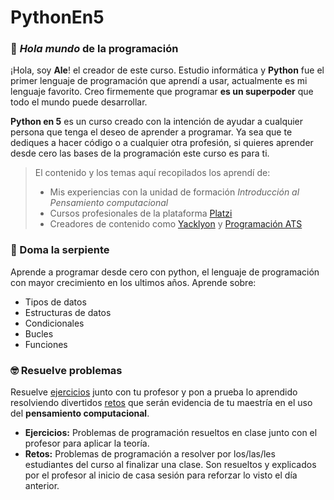 
# PythonEn5

### 👋 *Hola mundo* de la programación

¡Hola, soy **Ale**! el creador de este curso. Estudio informática y **Python** fue el primer lenguaje de programación que aprendí a usar, actualmente es mi lenguaje favorito.
Creo firmemente que programar **es un superpoder** que todo el mundo puede desarrollar.

**Python en 5** es un curso creado con la intención de ayudar a cualquier persona que tenga el deseo de aprender a programar. Ya sea que te dediques a hacer código o a cualquier otra profesión, si quieres aprender desde cero las bases de la programación este curso es para ti.

> El contenido y los temas aquí recopilados los aprendí de:
> - Mis experiencias con la unidad de formación *Introducción al Pensamiento computacional*
> - Cursos profesionales de la plataforma [Platzi](https://platzi.com/)
> - Creadores de contenido como [Yacklyon](https://www.youtube.com/channel/UCRWjpn9LNoQqhJ59AT_yxPw) y [Programación ATS](https://www.youtube.com/c/Programaci%C3%B3nATS)


### 🐍 Doma la serpiente

Aprende a programar desde cero con python, el lenguaje de programación con mayor crecimiento en los ultimos años. Aprende sobre:
- Tipos de datos
- Estructuras de datos
- Condicionales
- Bucles
- Funciones


### 🤓 Resuelve problemas

Resuelve [ejercicios](https://www.youtube.com/) junto con tu profesor y pon a prueba lo aprendido resolviendo divertidos [retos](https://www.youtube.com/) que serán evidencia de tu maestría en el uso del **pensamiento computacional**.

- **Ejercicios:** Problemas de programación resueltos en clase junto con el profesor para aplicar la teoría.
- **Retos:** Problemas de programación a resolver por los/las/les estudiantes del curso al finalizar una clase. Son resueltos y explicados por el profesor al inicio de casa sesión para reforzar lo visto el día anterior.